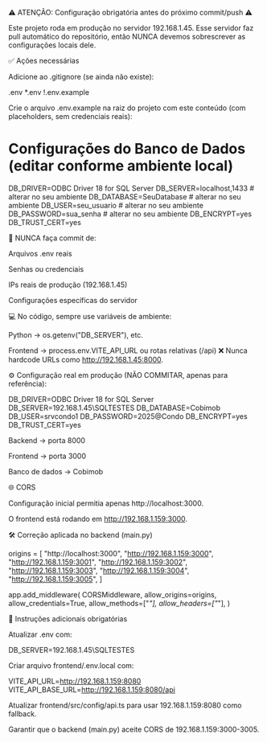 ⚠️ ATENÇÃO: Configuração obrigatória antes do próximo commit/push ⚠️

Este projeto roda em produção no servidor 192.168.1.45.
Esse servidor faz pull automático do repositório, então NUNCA devemos sobrescrever as configurações locais dele.

✅ Ações necessárias

Adicione ao .gitignore (se ainda não existe):

.env
*.env
!.env.example


Crie o arquivo .env.example na raiz do projeto com este conteúdo (com placeholders, sem credenciais reais):

# Configurações do Banco de Dados (editar conforme ambiente local)
DB_DRIVER=ODBC Driver 18 for SQL Server
DB_SERVER=localhost,1433    # alterar no seu ambiente
DB_DATABASE=SeuDatabase     # alterar no seu ambiente
DB_USER=seu_usuario         # alterar no seu ambiente
DB_PASSWORD=sua_senha       # alterar no seu ambiente
DB_ENCRYPT=yes
DB_TRUST_CERT=yes


🚫 NUNCA faça commit de:

Arquivos .env reais

Senhas ou credenciais

IPs reais de produção (192.168.1.45)

Configurações específicas do servidor

💻 No código, sempre use variáveis de ambiente:

Python → os.getenv("DB_SERVER"), etc.

Frontend → process.env.VITE_API_URL ou rotas relativas (/api)
❌ Nunca hardcode URLs como http://192.168.1.45:8000.

⚙️ Configuração real em produção (NÃO COMMITAR, apenas para referência):

DB_DRIVER=ODBC Driver 18 for SQL Server
DB_SERVER=192.168.1.45\SQLTESTES
DB_DATABASE=Cobimob
DB_USER=srvcondo1
DB_PASSWORD=2025@Condo
DB_ENCRYPT=yes
DB_TRUST_CERT=yes


Backend → porta 8000

Frontend → porta 3000

Banco de dados → Cobimob

🌐 CORS

Configuração inicial permitia apenas http://localhost:3000.

O frontend está rodando em http://192.168.1.159:3000.

🛠️ Correção aplicada no backend (main.py)

origins = [
    "http://localhost:3000",
    "http://192.168.1.159:3000",
    "http://192.168.1.159:3001",
    "http://192.168.1.159:3002",
    "http://192.168.1.159:3003",
    "http://192.168.1.159:3004",
    "http://192.168.1.159:3005",
]

app.add_middleware(
    CORSMiddleware,
    allow_origins=origins,
    allow_credentials=True,
    allow_methods=["*"],
    allow_headers=["*"],
)


📝 Instruções adicionais obrigatórias

Atualizar .env com:

DB_SERVER=192.168.1.45\SQLTESTES


Criar arquivo frontend/.env.local com:

VITE_API_URL=http://192.168.1.159:8080
VITE_API_BASE_URL=http://192.168.1.159:8080/api


Atualizar frontend/src/config/api.ts para usar 192.168.1.159:8080 como fallback.

Garantir que o backend (main.py) aceite CORS de 192.168.1.159:3000-3005.